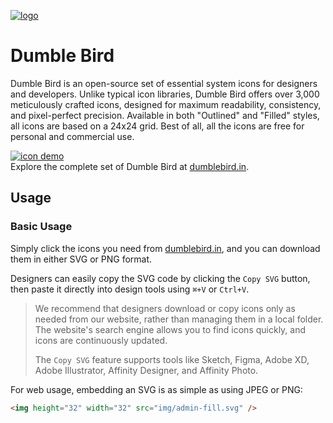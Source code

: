 [![logo](./.github/files/logo-github.svg)](https://dumblebird.in)
# Dumble Bird

Dumble Bird is an open-source set of essential system icons for designers and developers. Unlike typical icon libraries, Dumble Bird offers over 3,000 meticulously crafted icons, designed for maximum readability, consistency, and pixel-perfect precision. Available in both "Outlined" and "Filled" styles, all icons are based on a 24x24 grid. Best of all, all the icons are free for personal and commercial use.

[![icon demo](./.github/files/preview.svg)](https://dumblebird.in)  
Explore the complete set of Dumble Bird at [dumblebird.in](https://dumblebird.in).

## Usage

### Basic Usage

Simply click the icons you need from [dumblebird.in](https://dumblebird.in), and you can download them in either SVG or PNG format.

Designers can easily copy the SVG code by clicking the `Copy SVG` button, then paste it directly into design tools using `⌘+V` or `Ctrl+V`.

> We recommend that designers download or copy icons only as needed from our website, rather than managing them in a local folder. The website's search engine allows you to find icons quickly, and icons are continuously updated.
>
> The `Copy SVG` feature supports tools like Sketch, Figma, Adobe XD, Adobe Illustrator, Affinity Designer, and Affinity Photo.

For web usage, embedding an SVG is as simple as using JPEG or PNG:

```html
<img height="32" width="32" src="img/admin-fill.svg" />
